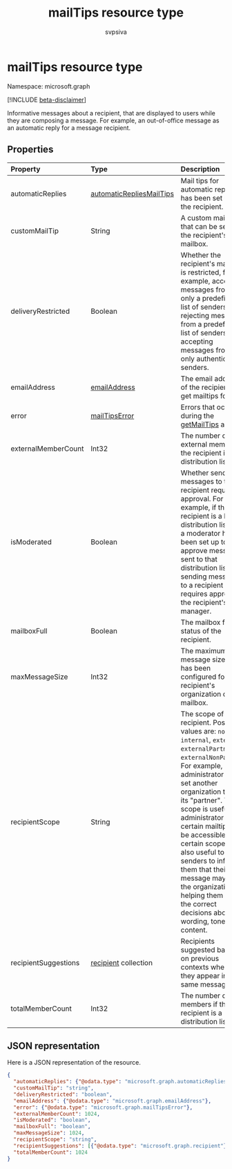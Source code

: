 ﻿---
title: "mailTips resource type"
description: "Informative messages about a recipient, that are displayed to users while they are composing a message. For example, an out-of-office message "
localization_priority: Normal
author: "svpsiva"
ms.prod: "outlook"
doc_type: resourcePageType
---

# mailTips resource type

Namespace: microsoft.graph

[!INCLUDE [beta-disclaimer](../../includes/beta-disclaimer.md)]

Informative messages about a recipient, that are displayed to users while they are composing a message. For example, an out-of-office message 
as an automatic reply for a message recipient.

## Properties

| Property             | Type                                                                 | Description                                                                                                                                                                                                                                                                                                                                                                                                                                                                     |
| :------------------- | :------------------------------------------------------------------- | :------------------------------------------------------------------------------------------------------------------------------------------------------------------------------------------------------------------------------------------------------------------------------------------------------------------------------------------------------------------------------------------------------------------------------------------------------------------------------ |
| automaticReplies     | [automaticRepliesMailTips](../resources/automaticrepliesmailtips.md) | Mail tips for automatic reply if it has been set up by the recipient.                                                                                                                                                                                                                                                                                                                                                                                                           |
| customMailTip        | String                                                               | A custom mail tip that can be set on the recipient's mailbox.                                                                                                                                                                                                                                                                                                                                                                                                                   |
| deliveryRestricted   | Boolean                                                              | Whether the recipient's mailbox is restricted, for example, accepting messages from only a predefined list of senders, rejecting messages from a predefined list of senders, or accepting messages from only authenticated senders.                                                                                                                                                                                                                                             |
| emailAddress         | [emailAddress](../resources/emailaddress.md)                         | The email address of the recipient to get mailtips for.                                                                                                                                                                                                                                                                                                                                                                                                                         |
| error                | [mailTipsError](../resources/mailtipserror.md)                       | Errors that occur during the [getMailTips](../api/user-getmailtips.md) action.                                                                                                                                                                                                                                                                                                                                                                                                  |
| externalMemberCount  | Int32                                                                | The number of external members if the recipient is a distribution list.                                                                                                                                                                                                                                                                                                                                                                                                         |
| isModerated          | Boolean                                                              | Whether sending messages to the recipient requires approval. For example, if the recipient is a large distribution list and a moderator has been set up to approve messages sent to that distribution list, or if sending messages to a recipient requires approval of the recipient's manager.                                                                                                                                                                                 |
| mailboxFull          | Boolean                                                              | The mailbox full status of the recipient.                                                                                                                                                                                                                                                                                                                                                                                                                                       |
| maxMessageSize       | Int32                                                                | The maximum message size that has been configured for the recipient's organization or mailbox.                                                                                                                                                                                                                                                                                                                                                                                  |
| recipientScope       | String                                                               | The scope of the recipient. Possible values are: `none`, `internal`, `external`, `externalPartner`, `externalNonParther`. For example, an administrator can set another organization to be its "partner". The scope is useful if an administrator wants certain mailtips to be accessible to certain scopes. It's also useful to senders to inform them that their message may leave the organization, helping them make the correct decisions about wording, tone and content. |
| recipientSuggestions | [recipient](../resources/recipient.md) collection                    | Recipients suggested based on previous contexts where they appear in the same message.                                                                                                                                                                                                                                                                                                                                                                                          |
| totalMemberCount     | Int32                                                                | The number of members if the recipient is a distribution list.                                                                                                                                                                                                                                                                                                                                                                                                                  |

## JSON representation

Here is a JSON representation of the resource.

<!-- {
  "blockType": "resource",
  "optionalProperties": [
    "automaticReplies",
    "customMailTip",
    "deliveryRestricted",
    "emailAddress",
    "error",
    "externalMemberCount",
    "isModerated",
    "mailboxFull",
    "maxMessageSize",
    "recipientScope",
    "recipientSuggestions",
    "totalMemberCount"
  ],
  "@odata.type": "microsoft.graph.mailTips"
}-->

```json
{
  "automaticReplies": {"@odata.type": "microsoft.graph.automaticRepliesMailTips"},
  "customMailTip": "string",
  "deliveryRestricted": "boolean",
  "emailAddress": {"@odata.type": "microsoft.graph.emailAddress"},
  "error": {"@odata.type": "microsoft.graph.mailTipsError"},
  "externalMemberCount": 1024,
  "isModerated": "boolean",
  "mailboxFull": "boolean",
  "maxMessageSize": 1024,
  "recipientScope": "string",
  "recipientSuggestions": [{"@odata.type": "microsoft.graph.recipient"}],
  "totalMemberCount": 1024
}

```

<!-- uuid: 8fcb5dbc-d5aa-4681-8e31-b001d5168d79
2015-10-25 14:57:30 UTC -->

<!--
{
  "type": "#page.annotation",
  "description": "mailtips resource",
  "keywords": "",
  "section": "documentation",
  "tocPath": "",
  "suppressions": []
}
-->
